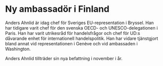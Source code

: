 # Ny ambassadör i Finland

Anders Ahnlid är idag chef för Sveriges EU\-representation i Bryssel. Han har tidigare varit chef för den svenska OECD\- och UNESCO\-delegationen i Paris. Han har varit utrikesråd för handelsfrågor och chef för UD:s dåvarande enhet för internationell handelspolitik. Han har vidare tjänstgjort bland annat vid representationen i Genève och vid ambassaden i Washington.

Anders Ahnlid tillträder sin nya befattning i november i år.
